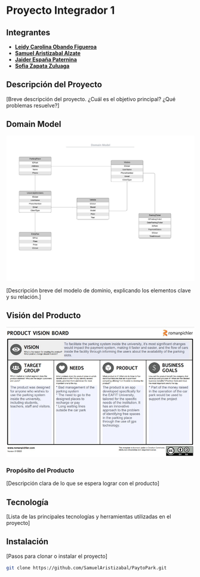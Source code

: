 # Proyecto Integrador 1

## Integrantes

- [**Leidy Carolina Obando Figueroa**](https://github.com/caro0616)
- [**Samuel Aristizabal Alzate**](https://github.com/SamuelAristizabal)
- [**Jaider España Paternina**](https://github.com/jespanap)
- [**Sofia Zapata Zuluaga**](https://github.com/Alkran93)


## Descripción del Proyecto

[Breve descripción del proyecto. ¿Cuál es el objetivo principal? ¿Qué problemas resuelve?]

## Domain Model

![Domain Model](DomainModel.jpg)

[Descripción breve del modelo de dominio, explicando los elementos clave y su relación.]

## Visión del Producto

![Product Vision Board](Plantilla_VisionBoard.jpg)

### **Propósito del Producto**

[Descripción clara de lo que se espera lograr con el producto]

## Tecnología

[Lista de las principales tecnologías y herramientas utilizadas en el proyecto]

## Instalación

[Pasos para clonar o instalar el proyecto]

```bash
git clone https://github.com/SamuelAristizabal/PaytoPark.git
